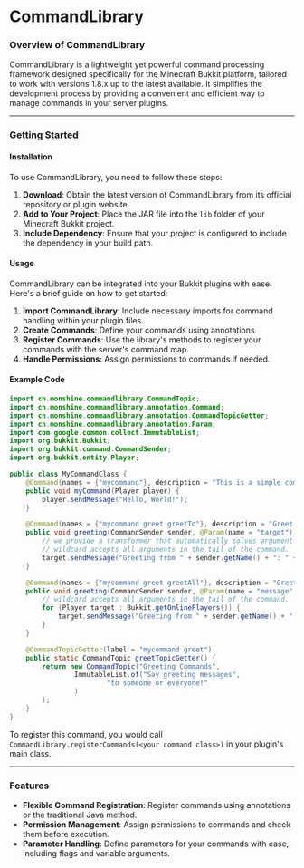 # CommandLibrary

### Overview of CommandLibrary

CommandLibrary is a lightweight yet powerful command processing framework designed specifically for the Minecraft Bukkit platform, tailored to work with versions 1.8.x up to the latest available. It simplifies the development process by providing a convenient and efficient way to manage commands in your server plugins.

---

### Getting Started

#### Installation

To use CommandLibrary, you need to follow these steps:

1. **Download**: Obtain the latest version of CommandLibrary from its official repository or plugin website.
2. **Add to Your Project**: Place the JAR file into the `lib` folder of your Minecraft Bukkit project.
3. **Include Dependency**: Ensure that your project is configured to include the dependency in your build path.

#### Usage

CommandLibrary can be integrated into your Bukkit plugins with ease. Here's a brief guide on how to get started:

1. **Import CommandLibrary**: Include necessary imports for command handling within your plugin files.
2. **Create Commands**: Define your commands using annotations.
3. **Register Commands**: Use the library's methods to register your commands with the server's command map.
4. **Handle Permissions**: Assign permissions to commands if needed.

#### Example Code

```java
import cn.monshine.commandlibrary.CommandTopic;
import cn.monshine.commandlibrary.annotation.Command;
import cn.monshine.commandlibrary.annotation.CommandTopicGetter;
import cn.monshine.commandlibrary.annotation.Param;
import com.google.common.collect.ImmutableList;
import org.bukkit.Bukkit;
import org.bukkit.command.CommandSender;
import org.bukkit.entity.Player;

public class MyCommandClass {
    @Command(names = {"mycommand"}, description = "This is a simple command")
    public void myCommand(Player player) {
        player.sendMessage("Hello, World!");
    }

    @Command(names = {"mycommand greet greetTo"}, description = "Greet to someone", playerOnly = false)
    public void greeting(CommandSender sender, @Param(name = "target") Player target, @Param(name = "message", wildcard = true) String message) {
        // we provide a transformer that automatically solves argument to player
        // wildcard accepts all arguments in the tail of the command.
        target.sendMessage("Greeting from " + sender.getName() + ": " + message);
    }

    @Command(names = {"mycommand greet greetAll"}, description = "Greet to everyone", playerOnly = false)
    public void greeting(CommandSender sender, @Param(name = "message", wildcard = true) String message) {
        // wildcard accepts all arguments in the tail of the command.
        for (Player target : Bukkit.getOnlinePlayers()) {
            target.sendMessage("Greeting from " + sender.getName() + ": " + message);
        }
    }

    @CommandTopicGetter(label = "mycommand greet")
    public static CommandTopic greetTopicGetter() {
        return new CommandTopic("Greeting Commands",
                ImmutableList.of("Say greeting messages",
                        "to someone or everyone!"
                )
        );
    }
}
```

To register this command, you would call `CommandLibrary.registerCommands(<your command class>)` in your plugin's main class.

---

### Features

- **Flexible Command Registration**: Register commands using annotations or the traditional Java method.
- **Permission Management**: Assign permissions to commands and check them before execution.
- **Parameter Handling**: Define parameters for your commands with ease, including flags and variable arguments.